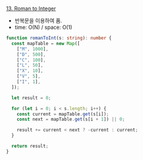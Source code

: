 [13. Roman to Integer](https://leetcode.com/problems/roman-to-integer/description/?envType=study-plan-v2&envId=top-interview-150)

- 반복문을 이용하여 품.
- time: O(N) / space: O(1)

```ts
function romanToInt(s: string): number {
  const mapTable = new Map([
    ["M", 1000],
    ["D", 500],
    ["C", 100],
    ["L", 50],
    ["X", 10],
    ["V", 5],
    ["I", 1],
  ]);

  let result = 0;

  for (let i = 0; i < s.length; i++) {
    const current = mapTable.get(s[i]);
    const next = mapTable.get(s[i + 1]) || 0;

    result += current < next ? -current : current;
  }

  return result;
}
```
